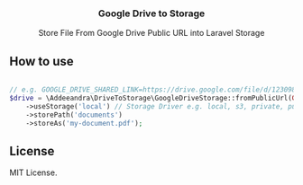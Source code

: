 <div align="center">
    <h3 align="center">Google Drive to Storage</h1>
    <p align="center">Store File From Google Drive Public URL into Laravel Storage</p>
</div>

## How to use

```php

// e.g. GOOGLE_DRIVE_SHARED_LINK=https://drive.google.com/file/d/123098123098123098/view?usp=share_link
$drive = \Addeeandra\DriveToStorage\GoogleDriveStorage::fromPublicUrl(GOOGLE_DRIVE_SHARED_LINK)
    ->useStorage('local') // Storage Driver e.g. local, s3, private, public
    ->storePath('documents')
    ->storeAs('my-document.pdf');

```

## License

MIT License.
